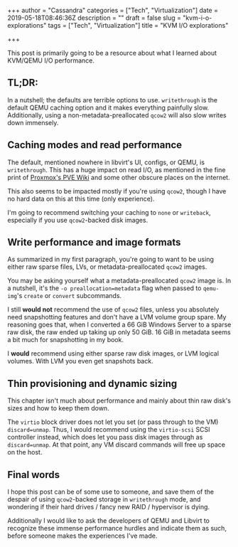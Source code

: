 +++
author = "Cassandra"
categories = ["Tech", "Virtualization"]
date = 2019-05-18T08:46:36Z
description = ""
draft = false
slug = "kvm-i-o-explorations"
tags = ["Tech", "Virtualization"]
title = "KVM I/O explorations"

+++

This post is primarily going to be a resource about what I learned about KVM/QEMU I/O performance.

<!--more-->

## TL;DR:

In a nutshell; the defaults are terrible options to use. `writethrough` is the default QEMU caching option and it makes everything painfully slow. Additionally, using a non-metadata-preallocated `qcow2` will also slow writes down immensely.

## Caching modes and read performance

The default, mentioned nowhere in libvirt's UI, configs, or QEMU, is `writethrough`. This has a huge impact on read I/O, as mentioned in the fine print of [Proxmox's PVE Wiki](https://pve.proxmox.com/wiki/Performance_Tweaks) and some other obscure places on the internet.

This also seems to be impacted mostly if you're using `qcow2`, though I have no hard data on this at this time (only experience).

I'm going to recommend switching your caching to `none` or `writeback`, especially if you use `qcow2`-backed disk images.

## Write performance and image formats

As summarized in my first paragraph, you're going to want to be using either raw sparse files, LVs, or metadata-preallocated `qcow2` images.

You may be asking yourself what a metadata-preallocated `qcow2` image is. In a nutshell, it's the `-o preallocation=metadata` flag when passed to `qemu-img`'s `create` or `convert` subcommands.

I still **would not** recommend the use of `qcow2` files, unless you absolutely need snapshotting features and don't have a LVM volume group spare. My reasoning goes that, when I converted a 66 GiB Windows Server to a sparse raw disk, the raw ended up taking up only 50 GiB. 16 GiB in metadata seems a bit much for snapshotting in my book.

I **would** recommend using either sparse raw disk images, or LVM logical volumes. With LVM you even get snapshots back.

## Thin provisioning and dynamic sizing

This chapter isn't much about performance and mainly about thin raw disk's sizes and how to keep them down.

The `virtio` block driver does not let you set (or pass through to the VM) `discard=unmap`. Thus, I would recommend using the `virtio-scsi` SCSI controller instead, which does let you pass disk images through as `discard=unmap`. At that point, any VM discard commands will free up space on the host.

## Final words

I hope this post can be of some use to someone, and save them of the despair of using `qcow2`-backed storage in `writethrough` mode, and wondering if their hard drives / fancy new RAID / hypervisor is dying.

Additionally I would like to ask the developers of QEMU and Libvirt to recognize these immense performance hurdles and indicate them as such, before someone makes the experiences I've made.
